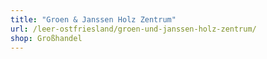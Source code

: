 ```yaml
---
title: "Groen & Janssen Holz Zentrum"
url: /leer-ostfriesland/groen-und-janssen-holz-zentrum/
shop: Großhandel
---
```

